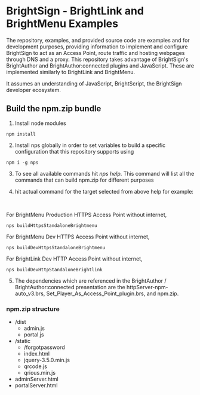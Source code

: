 # BrightSign - BrightLink and BrightMenu Examples

The repository, examples, and provided source code are examples and for development purposes, providing information to implement and configure BrightSign to act as an Access Point, route traffic and hosting webpages through DNS and a proxy. This repository takes advantage of BrightSign's BrightAuthor and BrightAuthor:connected plugins and JavaScript. These are implemented similarly to BrightLink and BrightMenu. 

It assumes an understanding of JavaScript, BrightScript, the BrightSign developer ecosystem.

## Build the npm.zip bundle
1. Install node modules
```
npm install
```

2. Install nps globally in order to set variables to build a specific configuration that this repository supports using
```
npm i -g nps
```

3. To see all available commands hit 
*nps help*.
This command will list all the commands that can build npm.zip for different purposes

4. hit actual command for the target selected from above help for example:
</br>

For BrightMenu Production HTTPS Access Point without internet,
```
nps buildHttpsStandaloneBrightmenu
```

For BrightMenu Dev HTTPS Access Point without internet,
```
nps buildDevHttpsStandaloneBrightmenu
```

For BrightLink Dev HTTP Access Point without internet,
```
nps buildDevHttpStandaloneBrightlink
```

5. The dependencies which are referenced in the BrightAuthor / BrightAuthor:connected presentation are
the httpServer-npm-auto_v3.brs, Set_Player_As_Access_Point_plugin.brs, and npm.zip.

### npm.zip structure
  - /dist
    - admin.js
    - portal.js
  - /static
    - /forgotpassword
    - index.html
    - jquery-3.5.0.min.js
    - qrcode.js
    - qrious.min.js
  - adminServer.html
  - portalServer.html

